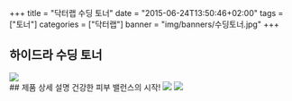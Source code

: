 +++
title = "닥터랩 수딩 토너"
date = "2015-06-24T13:50:46+02:00"
tags = ["토너"]
categories = ["닥터랩"]
banner = "img/banners/수딩토너.jpg"
+++

## 하이드라 수딩 토너
<img src="/img/banners/수딩토너.jpg" style="max-width: 100%; height: auto;">
<br>
## 제품 상세 설명
건강한 피부 밸런스의 시작!
<img src="/img/banners/사용방법.jpg" style="max-width: 100%; height: auto;">
<img src="/img/banners/적용피부.jpg" style="max-width: 100%; height: auto;">
